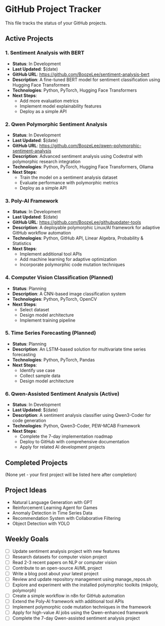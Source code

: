 # GitHub Project Tracker

This file tracks the status of your GitHub projects.

## Active Projects

### 1. Sentiment Analysis with BERT
- **Status**: In Development
- **Last Updated**: $(date)
- **GitHub URL**: https://github.com/BoozeLee/sentiment-analysis-bert
- **Description**: A fine-tuned BERT model for sentiment classification using Hugging Face Transformers
- **Technologies**: Python, PyTorch, Hugging Face Transformers
- **Next Steps**:
  - Add more evaluation metrics
  - Implement model explainability features
  - Deploy as a simple API

### 2. Qwen Polymorphic Sentiment Analysis
- **Status**: In Development
- **Last Updated**: $(date)
- **GitHub URL**: https://github.com/BoozeLee/qwen-polymorphic-sentiment-analysis
- **Description**: Advanced sentiment analysis using Codestral with polymorphic research integration
- **Technologies**: Python, PyTorch, Hugging Face Transformers, Ollama
- **Next Steps**:
  - Train the model on a sentiment analysis dataset
  - Evaluate performance with polymorphic metrics
  - Deploy as a simple API

### 3. Poly-AI Framework
- **Status**: In Development
- **Last Updated**: $(date)
- **GitHub URL**: https://github.com/BoozeLee/githubupdater-tools
- **Description**: A deployable polymorphic Linux/AI framework for adaptive GitHub workflow automation
- **Technologies**: Python, GitHub API, Linear Algebra, Probability & Statistics
- **Next Steps**:
  - Implement additional tool APIs
  - Add machine learning for adaptive optimization
  - Incorporate polymorphic code mutation techniques

### 4. Computer Vision Classification (Planned)
- **Status**: Planning
- **Description**: A CNN-based image classification system
- **Technologies**: Python, PyTorch, OpenCV
- **Next Steps**:
  - Select dataset
  - Design model architecture
  - Implement training pipeline

### 5. Time Series Forecasting (Planned)
- **Status**: Planning
- **Description**: An LSTM-based solution for multivariate time series forecasting
- **Technologies**: Python, PyTorch, Pandas
- **Next Steps**:
  - Identify use case
  - Collect sample data
  - Design model architecture

### 6. Qwen-Assisted Sentiment Analysis (Active)
- **Status**: In Development
- **Last Updated**: $(date)
- **Description**: A sentiment analysis classifier using Qwen3-Coder for code generation
- **Technologies**: Python, Qwen3-Coder, PEW-MCAB Framework
- **Next Steps**:
  - Complete the 7-day implementation roadmap
  - Deploy to GitHub with comprehensive documentation
  - Apply for related AI development projects

## Completed Projects

(None yet - your first project will be listed here after completion)

## Project Ideas

- Natural Language Generation with GPT
- Reinforcement Learning Agent for Games
- Anomaly Detection in Time Series Data
- Recommendation System with Collaborative Filtering
- Object Detection with YOLO

## Weekly Goals

- [ ] Update sentiment analysis project with new features
- [ ] Research datasets for computer vision project
- [ ] Read 2-3 recent papers on NLP or computer vision
- [ ] Contribute to an open-source AI/ML project
- [ ] Write a blog post about your latest project
- [ ] Review and update repository management using manage_repos.sh
- [ ] Explore and experiment with the installed polymorphic toolkits (mkpoly, polymorph)
- [ ] Create a simple workflow in n8n for GitHub automation
- [ ] Extend the Poly-AI framework with additional tool APIs
- [ ] Implement polymorphic code mutation techniques in the framework
- [ ] Apply for high-value AI jobs using the Qwen-enhanced framework
- [ ] Complete the 7-day Qwen-assisted sentiment analysis project